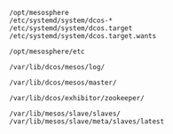 ```
/opt/mesosphere
/etc/systemd/system/dcos-*
/etc/systemd/system/dcos.target
/etc/systemd/system/dcos.target.wants
```

```
/opt/mesosphere/etc
```

```
/var/lib/dcos/mesos/log/
```

```
/var/lib/dcos/mesos/master/
```

```
/var/lib/dcos/exhibitor/zookeeper/
```

```
/var/lib/mesos/slave/slaves/
/var/lib/mesos/slave/meta/slaves/latest
```
